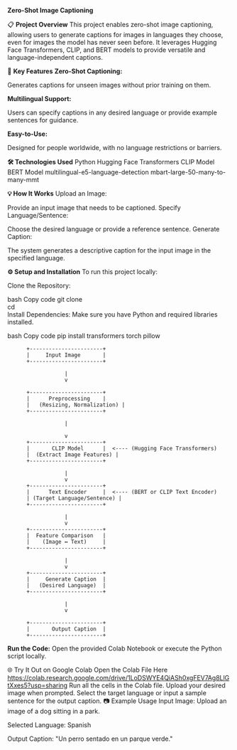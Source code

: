 

**Zero-Shot Image Captioning**


📋 **Project Overview**
This project enables zero-shot image captioning, allowing users to generate captions for images in languages they choose, even for images the model has never seen before. It leverages Hugging Face Transformers, CLIP, and BERT models to provide versatile and language-independent captions.

🚀 **Key Features**
**Zero-Shot Captioning:**

Generates captions for unseen images without prior training on them.

**Multilingual Support:**

Users can specify captions in any desired language or provide example sentences for guidance.

**Easy-to-Use:**

Designed for people worldwide, with no language restrictions or barriers.

**🛠️ Technologies Used**
Python
Hugging Face Transformers
CLIP Model
BERT Model 
multilingual-e5-language-detection
mbart-large-50-many-to-many-mmt

**💡 How It Works**
Upload an Image:

Provide an input image that needs to be captioned.
Specify Language/Sentence:

Choose the desired language or provide a reference sentence.
Generate Caption:

The system generates a descriptive caption for the input image in the specified language.

**⚙️ Setup and Installation**
To run this project locally:

Clone the Repository:

bash
Copy code
git clone <repository-link>  
cd <repository-folder>  
Install Dependencies:
Make sure you have Python and required libraries installed.

bash
Copy code
pip install transformers torch pillow 

          +-----------------------+
          |     Input Image       |
          +-----------------------+
          
                      |
                      v
                      
          +-----------------------+
          |      Preprocessing    |
          |   (Resizing, Normalization) |
          +-----------------------+
          
                      |
                    
                      v
          +-----------------------+
          |       CLIP Model      |  <---- (Hugging Face Transformers)
          |  (Extract Image Features) |
          +-----------------------+
          
                      |
                      v
          +-----------------------+
          |      Text Encoder     |  <---- (BERT or CLIP Text Encoder)
          | (Target Language/Sentence) |
          +-----------------------+
          
                      |
                      v
          +-----------------------+
          |  Feature Comparison   |
          |    (Image ↔ Text)     |
          +-----------------------+
          
                      |
                      v
          +-----------------------+
          |     Generate Caption  |
          |   (Desired Language)  |
          +-----------------------+
          
                      |
                      v
                      
          +-----------------------+
          |       Output Caption  |
          +-----------------------+


**Run the Code:**
Open the provided Colab Notebook or execute the Python script locally.

🌐 Try It Out on Google Colab
Open the Colab File Here
https://colab.research.google.com/drive/1LoDSWYE4QiASh0xgFEV7Ag8LlGtXxes5?usp=sharing
Run all the cells in the Colab file.
Upload your desired image when prompted.
Select the target language or input a sample sentence for the output caption.
📷 Example Usage
Input Image:
Upload an image of a dog sitting in a park.

Selected Language:
Spanish

Output Caption:
"Un perro sentado en un parque verde."



